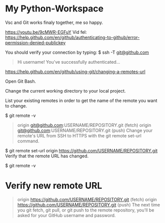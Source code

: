 # My Python-Workspace
Vsc and Git works finaly together, me so happy.

https://youtu.be/9cMWR-EGFuY
Vid fel: https://help.github.com/en/github/authenticating-to-github/error-permission-denied-publickey

You should verify your connection by typing:
$ ssh -T git@github.com
> Hi username! You've successfully authenticated...

https://help.github.com/en/github/using-git/changing-a-remotes-url

Open Git Bash.

Change the current working directory to your local project.

List your existing remotes in order to get the name of the remote you want to change.

$ git remote -v
> origin  git@github.com:USERNAME/REPOSITORY.git (fetch)
> origin  git@github.com:USERNAME/REPOSITORY.git (push)
Change your remote's URL from SSH to HTTPS with the git remote set-url command.

$ git remote set-url origin https://github.com/USERNAME/REPOSITORY.git
Verify that the remote URL has changed.

$ git remote -v
# Verify new remote URL
> origin  https://github.com/USERNAME/REPOSITORY.git (fetch)
> origin  https://github.com/USERNAME/REPOSITORY.git (push)
The next time you git fetch, git pull, or git push to the remote repository, you'll be asked for your GitHub username and password.
